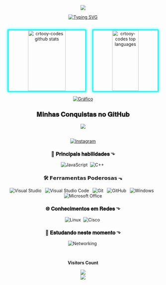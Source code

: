 <div align="center" style="max-width: 900px; margin: auto;">

  <img src="https://capsule-render.vercel.app/api?type=waving&color=000000&height=140&section=header&text=☠Hello%20Friend☠&fontColor=ff0000&fontSize=45" />

  <br/>

[![Typing SVG](https://readme-typing-svg.herokuapp.com/?color=00ff00&size=35&center=true&vCenter=true&width=500&font=Orbitron&lines=OLA,+SOU+MR.CRTOOY;HACKER+E+SEGURANCA;BEM-VINDO!♛)](https://git.io/typing-svg)


  <br/>

  <div style="display: flex; justify-content: center; gap: 20px; flex-wrap: wrap;">
  <img style="border: 3px solid #0ff; box-shadow: 0 0 8px #0ff;" width="49%" height="195px" src="https://github-readme-stats.vercel.app/api?username=crtooy-codes&show_icons=true&count_private=true&hide_border=true&title_color=00bfbf&icon_color=00bfbf&text_color=c9d1d9&bg_color=0d1117" alt="crtooy-codes github stats"/> 
  <img style="border: 3px solid #0ff; box-shadow: 0 0 8px #0ff;" width="41%" height="195px" src="https://github-readme-stats.vercel.app/api/top-langs/?username=crtooy-codes&layout=compact&hide_border=true&title_color=00bfbf&text_color=00bfbf&bg_color=0d1117" alt="crtooy-codes top languages"/>
</div>



[![Gráfico](https://github-readme-activity-graph.vercel.app/graph?username=crtooy-codes&bg_color=000000&color=00ff00&line=00ff00&point=00ff00&area=true&hide_border=true)](https://github.com/ashutosh00710/github-readme-activity-graph)



  <!-- Títulos em negrito com emoji hacker -->
<h2 align="center"> 𝐌𝐢𝐧𝐡𝐚𝐬 𝐂𝐨𝐧𝐪𝐮𝐢𝐬𝐭𝐚𝐬 𝐧𝐨 𝐆𝐢𝐭𝐇𝐮𝐛 </h2>


<p align="center">
  <img src="https://github-profile-trophy.vercel.app/?username=crtooy-codes&theme=dracula&row=2&column=4&no-bg=true&margin-w=15&margin-h=15" />
</p>


  <br/>

  <div align="center">
  <a href="https://www.instagram.com/gabrielsilva2090_/" target="_blank">
    <img src="https://img.shields.io/badge/-Instagram-%23E4405F?style=for-the-badge&logo=instagram&logoColor=white" alt="Instagram"/>
  </a>
</div>


### 🧠 𝐏𝐫𝐢𝐧𝐜𝐢𝐩𝐚𝐢𝐬 𝐡𝐚𝐛𝐢𝐥𝐢𝐝𝐚𝐝𝐞𝐬 ⬎
![JavaScript](https://img.shields.io/badge/-JavaScript-0D1117?style=for-the-badge&logo=javascript&logoColor=F7DF1E&labelColor=0D1117)&nbsp;
![C++](https://img.shields.io/badge/-C++-0D1117?style=for-the-badge&logo=c%2B%2B&logoColor=blue&labelColor=0D1117)&nbsp;


  ### 🛠️ 𝗙𝗲𝗿𝗿𝗮𝗺𝗲𝗻𝘁𝗮𝘀 𝗣𝗼𝗱𝗲𝗿𝗼𝘀𝗮𝘀 ⬎

<div align="center">

  <img alt="Visual Studio" src="https://img.shields.io/badge/-Visual%20Studio-0D1117?style=for-the-badge&logo=visual-studio&logoColor=C8A2C8&labelColor=0D1117" />
  &nbsp;
  <img alt="Visual Studio Code" src="https://img.shields.io/badge/-Visual%20Studio%20Code-0D1117?style=for-the-badge&logo=visual-studio-code&logoColor=0D1117&labelColor=0D1117" />
  &nbsp;
  <img alt="Git" src="https://img.shields.io/badge/-Git-0D1117?style=for-the-badge&logo=git&labelColor=0D1117" />
  &nbsp;
  <img alt="GitHub" src="https://img.shields.io/badge/-GitHub-0D1117?style=for-the-badge&logo=github&labelColor=0D1117" />
  &nbsp;
  <img alt="Windows" src="https://img.shields.io/badge/-Windows-0D1117?style=for-the-badge&logo=windows&labelColor=0D1117" />
  &nbsp;
  <img alt="Microsoft Office" src="https://img.shields.io/badge/-Microsoft%20Office-0D1117?style=for-the-badge&logo=microsoft-office&labelColor=0D1117" />

</div>



  ### 🌐 𝐂𝐨𝐧𝐡𝐞𝐜𝐢𝐦𝐞𝐧𝐭𝐨𝐬 𝐞𝐦 𝐑𝐞𝐝𝐞𝐬 ⬎

![Linux](https://img.shields.io/badge/-Linux-0D1117?style=for-the-badge&logo=linux&logoColor=FCC624&labelColor=0D1117)&nbsp;
![Cisco](https://img.shields.io/badge/-Cisco-0D1117?style=for-the-badge&logo=cisco&logoColor=blue&labelColor=0D1117)&nbsp;



  ### 🚀 𝐄𝐬𝐭𝐮𝐝𝐚𝐧𝐝𝐨 𝐧𝐞𝐬𝐭𝐞 𝐦𝐨𝐦𝐞𝐧𝐭𝐨 ⬎


![Networking](https://img.shields.io/badge/-Networking-0D1117?style=for-the-badge&logo=network-engineering&logoColor=white&labelColor=0D1117)&nbsp;

  <br/>

  <p><b>Visitors Count</b></p>  
  <img src="https://profile-counter.glitch.me/crtooy-codes/count.svg" />

  <br/>


  <img src="https://capsule-render.vercel.app/api?type=waving&color=000000&height=140&section=footer&text=&fontColor=ff0000&fontSize=45" />

</div>


